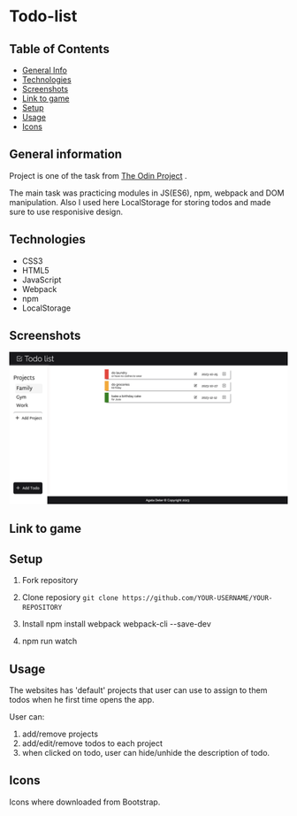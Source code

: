 # Todo-list

## Table of Contents
* [General Info](#general-information)
* [Technologies](#technologies)
* [Screenshots](#screenshots)
* [Link to game](#link-to-game)
* [Setup](#setup)
* [Usage](#usage)
* [Icons](#icons)


## General information
Project is one of the task from [The Odin Project](https://www.theodinproject.com/lessons/node-path-javascript-todo-list) .

The main task was practicing modules in JS(ES6), npm, webpack and DOM manipulation. Also I used here LocalStorage for storing todos and made sure to use responisive design.

## Technologies
* CSS3
* HTML5
* JavaScript
* Webpack
* npm
* LocalStorage

## Screenshots
![Wepage](./dist/images/laptop.png)

## Link to game


## Setup

1. Fork repository 

2. Clone reposiory
   `git clone https://github.com/YOUR-USERNAME/YOUR-REPOSITORY`

3. Install npm install webpack webpack-cli --save-dev

4. npm run watch

## Usage

The websites has 'default' projects that user can use to assign to them todos when he first time opens the app.

User can:
1. add/remove projects
2. add/edit/remove todos to each project
3. when clicked on todo, user can hide/unhide the description of todo.

## Icons

Icons where downloaded from Bootstrap.

